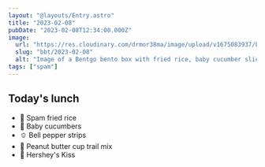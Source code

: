 ```yaml
---
layout: "@layouts/Entry.astro"
title: "2023-02-08"
pubDate: "2023-02-08T12:34:00.000Z"
image:
  url: "https://res.cloudinary.com/drmor38ma/image/upload/v1675083937/bbt/2023-02-08.jpg"
  slug: "bbt/2023-02-08"
  alt: "Image of a Bentgo bento box with fried rice, baby cucumber slices, bell pepper cut into strips, trail mix, and a Hershey's Kiss in the center."
tags: ["spam"]
---
```


## Today's lunch

- 🍗 Spam fried rice
- 🥒 Baby cucumbers
- 🫑 Bell pepper strips
- 🥜 Peanut butter cup trail mix
- 🍫 Hershey's Kiss
